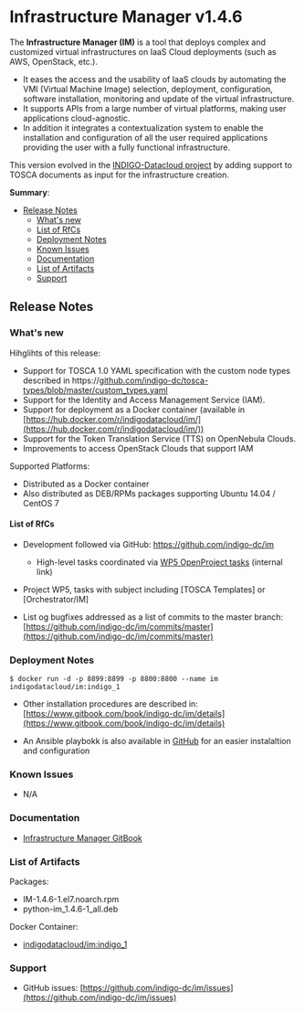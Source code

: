 # Infrastructure Manager v1.4.6

The **Infrastructure Manager (IM)** is a tool that deploys complex and customized virtual infrastructures on IaaS Cloud deployments (such as AWS, OpenStack, etc.). 
* It eases the access and the usability of IaaS clouds by automating the VMI (Virtual Machine Image) selection, deployment, configuration, software installation, monitoring and update of the virtual infrastructure. 
* It supports APIs from a large number of virtual platforms, making user applications cloud-agnostic. 
* In addition it integrates a contextualization system to enable the installation and configuration of all the user required applications providing the user with a fully functional infrastructure.

This version evolved in the [INDIGO-Datacloud project](https://www.indigo-datacloud.eu/) by adding support to TOSCA documents as input for the infrastructure creation.

**Summary**:
* [Release Notes](#id1)
  * [What's new](#id2)
  * [List of RfCs](#id3)
  * [Deployment Notes](#id4)
  * [Known Issues](#id5)
  * [Documentation](#id6)
  * [List of Artifacts](#id7)
  * [Support](#id8)


<a id="id1"></a>
## Release Notes


<a id="id2"></a>
### What's new

Hihglihts of this release:
* Support for TOSCA 1.0 YAML specification with the custom node types described in https://[github.com/indigo-dc/tosca-types/blob/master/custom_types.yaml](github.com/indigo-dc/tosca-types/blob/master/custom_types.yaml)
* Support for the Identity and Access Management Service (IAM).
* Support for deployment as a Docker container (available in [https://hub.docker.com/r/indigodatacloud/im/](https://hub.docker.com/r/indigodatacloud/im/))
* Support for the Token Translation Service (TTS) on OpenNebula Clouds.
* Improvements to access OpenStack Clouds that support IAM


Supported Platforms:
* Distributed as a Docker container
* Also distributed as DEB/RPMs packages supporting Ubuntu 14.04 / CentOS 7

<a id="id3"></a>
#### List of RfCs 

* Development followed via GitHub:  https://github.com/indigo-dc/im
  * High-level tasks coordinated via [WP5 OpenProject tasks](https://project.indigo-datacloud.eu/projects/wp5/work_packages?query_id=11) (internal link)

* Project WP5, tasks with subject including [TOSCA Templates] or [Orchestrator/IM]

* List og bugfixes addressed as a list of commits to the master branch: [https://github.com/indigo-dc/im/commits/master](https://github.com/indigo-dc/im/commits/master)

<a id="id4"></a>
### Deployment Notes

```$ docker run -d -p 8899:8899 -p 8800:8800 --name im indigodatacloud/im:indigo_1```

* Other installation procedures are described in: [https://www.gitbook.com/book/indigo-dc/im/details](https://www.gitbook.com/book/indigo-dc/im/details)

* An Ansible playbokk is also available in [GitHub](https://raw.githubusercontent.com/indigo-dc/im/master/ansible_install.yaml) for an easier instalaltion and configuration
<a id="id5"></a>
### Known Issues

* N/A

<a id="id6"></a>
### Documentation

* [Infrastructure Manager GitBook](https://www.gitbook.com/book/indigo-dc/im/details)

<a id="id7"></a>
### List of Artifacts

Packages:
* IM-1.4.6-1.el7.noarch.rpm
* python-im_1.4.6-1_all.deb

Docker Container:
* [indigodatacloud/im:indigo_1](indigodatacloud/im)

<a id="id8"></a>
### Support

* GitHub issues: [https://github.com/indigo-dc/im/issues](https://github.com/indigo-dc/im/issues)
